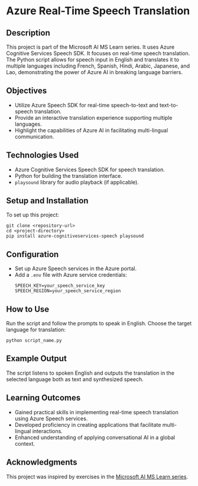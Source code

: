 # Azure Real-Time Speech Translation

## Description
This project is part of the Microsoft AI MS Learn series. It uses Azure Cognitive Services Speech SDK. It focuses on real-time speech translation. The Python script allows for speech input in English and translates it to multiple languages including French, Spanish, Hindi, Arabic, Japanese, and Lao, demonstrating the power of Azure AI in breaking language barriers.

## Objectives
- Utilize Azure Speech SDK for real-time speech-to-text and text-to-speech translation.
- Provide an interactive translation experience supporting multiple languages.
- Highlight the capabilities of Azure AI in facilitating multi-lingual communication.

## Technologies Used
- Azure Cognitive Services Speech SDK for speech translation.
- Python for building the translation interface.
- `playsound` library for audio playback (if applicable).

## Setup and Installation
To set up this project:

```
git clone <repository-url>
cd <project-directory>
pip install azure-cognitiveservices-speech playsound
```

## Configuration
- Set up Azure Speech services in the Azure portal.
- Add a `.env` file with Azure service credentials:
  ```
  SPEECH_KEY=your_speech_service_key
  SPEECH_REGION=your_speech_service_region
  ```

## How to Use
Run the script and follow the prompts to speak in English. Choose the target language for translation:

```
python script_name.py
```

## Example Output
The script listens to spoken English and outputs the translation in the selected language both as text and synthesized speech.

## Learning Outcomes
- Gained practical skills in implementing real-time speech translation using Azure Speech services.
- Developed proficiency in creating applications that facilitate multi-lingual interactions.
- Enhanced understanding of applying conversational AI in a global context.

## Acknowledgments
This project was inspired by exercises in the [Microsoft AI MS Learn series](link_to_the_relevant_MS_Learn_module).
